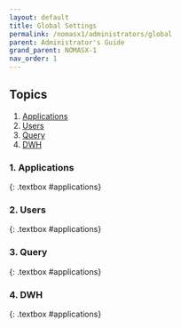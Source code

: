 ```yaml
---
layout: default
title: Global Settings
permalink: /nomasx1/administrators/global
parent: Administrator's Guide
grand_parent: NOMASX-1
nav_order: 1
---
```


## Topics
1. [Applications](#applications)
1. [Users](#users)
1. [Query](#query)
1. [DWH](#dwh)


### 1. Applications
{: .textbox #applications}


### 2. Users
{: .textbox #applications}


### 3. Query
{: .textbox #applications}


### 4. DWH
{: .textbox #applications}
